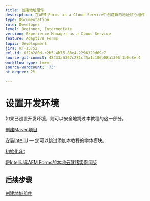 ```yaml
---
title: 创建地址组件
description: 在AEM Forms as a Cloud Service中创建新的地址核心组件
type: Documentation
role: Developer
level: Beginner, Intermediate
version: Experience Manager as a Cloud Service
feature: Adaptive Forms
topic: Development
jira: KT-15752
exl-id: 6f2b280d-c2b5-4b75-88e4-2296329d69e7
source-git-commit: 48433a5367c281cf5a1c106b08a1306f1b0e8ef4
workflow-type: tm+mt
source-wordcount: '73'
ht-degree: 2%

---
```


# 设置开发环境

如果已设置开发环境，则可以安全地跳过本教程的这一部分。

[创建Maven项目](https://experienceleague.adobe.com/zh-hans/docs/experience-manager-learn/cloud-service/forms/developing-for-cloud-service/getting-started)

[安装IntelliJ](https://experienceleague.adobe.com/zh-hans/docs/experience-manager-learn/cloud-service/forms/developing-for-cloud-service/intellij-set-up) — 您可以跳过添加本教程的字体模块。

[初始化Git](https://experienceleague.adobe.com/zh-hans/docs/experience-manager-learn/cloud-service/forms/developing-for-cloud-service/setup-git)

[将IntelliJ与AEM Forms的本地云就绪实例同步](https://experienceleague.adobe.com/zh-hans/docs/experience-manager-learn/cloud-service/forms/developing-for-cloud-service/intellij-and-aem-sync)

## 后续步骤

[创建地址组件](./creating-address-component.md)
